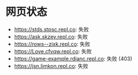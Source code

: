 # 网页状态
- https://stds.stpsc.repl.co: 失败
- https://ask.skzey.repl.co: 失败
- https://rows--zixk.repl.co: 失败
- https://Love.cfvqw.repl.co: 失败
- https://game-example.rdianc.repl.co: 失败 (403)
- https://jsn.limkon.repl.co: 失败
